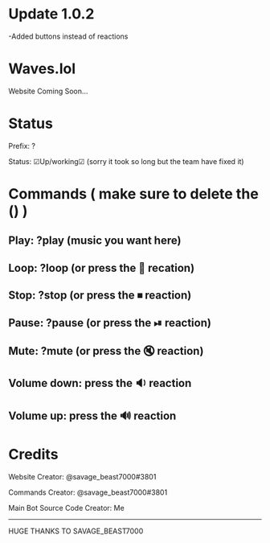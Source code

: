 # Update 1.0.2
-Added buttons instead of reactions


# Waves.lol
Website Coming Soon...
# Status
Prefix: ?

Status: ☑Up/working☑ (sorry it took so long but the team have fixed it)
# Commands ( make sure to delete the () )
Play: ?play (music you want here)
----------------------------------------
Loop: ?loop (or press the 🔁 recation)
----------------------------------------
Stop: ?stop (or press the ⏹ reaction)
----------------------------------------
Pause: ?pause (or press the ⏯ reaction)
----------------------------------------
Mute: ?mute (or press the 🔇 reaction)
----------------------------------------
Volume down: press the 🔉 reaction
----------------------------------------
Volume up: press the 🔊 reaction
----------------------------------------
# Credits 
Website Creator: @savage_beast7000#3801

Commands Creator: @savage_beast7000#3801

Main Bot Source Code Creator: Me

----------------------------------------
HUGE THANKS TO SAVAGE_BEAST7000
